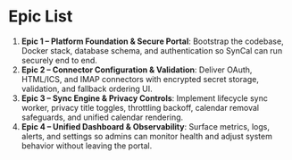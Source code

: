 # Epic List
1. **Epic 1 – Platform Foundation & Secure Portal**: Bootstrap the codebase, Docker stack, database schema, and authentication so SynCal can run securely end to end.
2. **Epic 2 – Connector Configuration & Validation**: Deliver OAuth, HTML/ICS, and IMAP connectors with encrypted secret storage, validation, and fallback ordering UI.
3. **Epic 3 – Sync Engine & Privacy Controls**: Implement lifecycle sync worker, privacy title toggles, throttling backoff, calendar removal safeguards, and unified calendar rendering.
4. **Epic 4 – Unified Dashboard & Observability**: Surface metrics, logs, alerts, and settings so admins can monitor health and adjust system behavior without leaving the portal.
